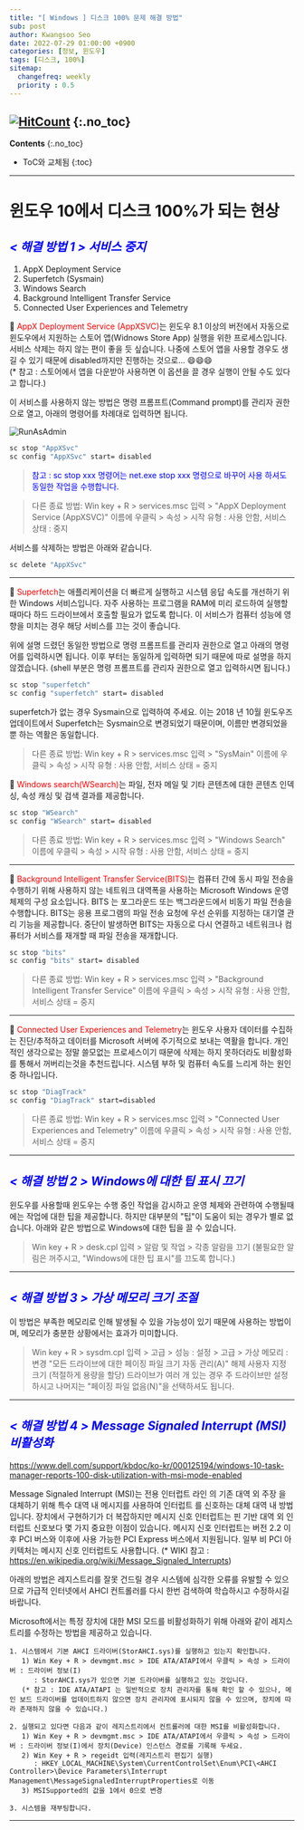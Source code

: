 ```yaml
---
title: "[ Windows ] 디스크 100% 문제 해결 방법" 
sub: post
author: Kwangsoo Seo
date: 2022-07-29 01:00:00 +0900
categories: [정보, 윈도우]
tags: [디스크, 100%]
sitemap:
  changefreq: weekly
  priority : 0.5
---
```

[![HitCount](https://hits.dwyl.com/MonosLab/post7.svg?style=flat-square&show=unique)](http://hits.dwyl.com/MonosLab/post7)
{:.no_toc}
---
**Contents**
{:.no_toc}

* ToC와 교체됨
{:toc}  

---   
# 윈도우 10에서 디스크 100%가 되는 현상
## <span style="color:blue">***< 해결 방법 1 > 서비스 중지***</span>   

1. AppX Deployment Service
2. Superfetch (Sysmain)
3. Windows Search
4. Background Intelligent Transfer Service
5. Connected User Experiences and Telemetry

🎫 <span style="color:red">AppX Deployment Service (AppXSVC)</span>는 윈도우 8.1 이상의 버전에서 자동으로 윈도우에서 지원하는 스토어 앱(Widnows Store App) 실행을 위한 프로세스입니다. 서비스 삭제는 하지 않는 편이 좋을 듯 싶습니다. 나중에 스토어 앱을 사용할 경우도 생길 수 있기 때문에 disabled까지만 진행하는 것으로... 😄😄😄   
(* 참고 : 스토어에서 앱을 다운받아 사용하면 이 옵션을 끌 경우 실행이 안될 수도 있다고 합니다.)   

이 서비스를 사용하지 않는 방법은 명령 프롬프트(Command prompt)를 관리자 권한으로 열고, 아래의 명령어를 차례대로 입력하면 됩니다.

![RunAsAdmin](https://monoslab.github.io/assets/img/posts/run_cmd_as_admin.png)  

```bash
sc stop "AppXSvc" 
sc config "AppXSvc" start= disabled 
```
> <span style="color:blue">참고 : sc stop xxx 명령어는 net.exe stop xxx 명령으로 바꾸어 사용 하셔도 동일한 작업을 수행합니다.<span>

> 다른 종료 방법: Win key + R > services.msc 입력 > "AppX Deployment Service (AppXSVC)" 이름에 우클릭 > 속성 > 시작 유형 : 사용 안함, 서비스 상태 : 중지

서비스를 삭제하는 방법은 아래와 같습니다.

```bash
sc delete "AppXSvc"
```

---   

🎫 <span style="color:red">Superfetch</span>는 애플리케이션을 더 빠르게 실행하고 시스템 응답 속도를 개선하기 위한 Windows 서비스입니다. 자주 사용하는 프로그램을 RAM에 미리 로드하여 실행할 때마다 하드 드라이브에서 호출할 필요가 없도록 합니다. 이 서비스가 컴퓨터 성능에 영향을 미치는 경우 해당 서비스를 끄는 것이 좋습니다.   

위에 설명 드렸던 동일한 방법으로 명령 프롬프트를 관리자 권한으로 열고 아래의 명령어를 입력하시면 됩니다. 이후 부터는 동일하게 입력하면 되기 때문에 따로 설명을 하지 않겠습니다. (shell 부분은 명령 프롬프트를 관리자 권한으로 열고 입력하시면 됩니다.)

```bash
sc stop "superfetch"
sc config "superfetch" start= disabled 
```

superfetch가 없는 경우 Sysmain으로 입력하여 주세요. 이는 2018 년 10월 윈도우즈 업데이트에서 Superfetch는 Sysmain으로 변경되었기 때문이며, 이름만 변경되었을 뿐 하는 역활은 동일합니다.

> 다른 종료 방법: Win key + R > services.msc 입력 > "SysMain" 이름에 우클릭 > 속성 > 시작 유형 : 사용 안함, 서비스 상태 = 중지

🎫 <span style="color:red">Windows search(WSearch)</span>는 파일, 전자 메일 및 기타 콘텐츠에 대한 콘텐츠 인덱싱, 속성 캐싱 및 검색 결과를 제공합니다.

```bash
sc stop "WSearch"
sc config "WSearch" start= disabled
```

> 다른 종료 방법: Win key + R > services.msc 입력 > "Windows Search" 이름에 우클릭 > 속성 > 시작 유형 : 사용 안함, 서비스 상태 = 중지

---

🎫 <span style="color:red">Background Intelligent Transfer Service(BITS)</span>는 컴퓨터 간에 동시 파일 전송을 수행하기 위해 사용하지 않는 네트워크 대역폭을 사용하는 Microsoft Windows 운영 체제의 구성 요소입니다. BITS 는 포그라운드 또는 백그라운드에서 비동기 파일 전송을 수행합니다. BITS는 응용 프로그램의 파일 전송 요청에 우선 순위를 지정하는 대기열 관리 기능을 제공합니다. 중단이 발생하면 BITS는 자동으로 다시 연결하고 네트워크나 컴퓨터가 서비스를 재개할 때 파일 전송을 재개합니다.   

```bash
sc stop "bits"
sc config "bits" start= disabled
```

> 다른 종료 방법: Win key + R > services.msc 입력 > "Background Intelligent Transfer Service" 이름에 우클릭 > 속성 > 시작 유형 : 사용 안함, 서비스 상태 = 중지

---

🎫 <span style="color:red">Connected User Experiences and Telemetry</span>는 윈도우 사용자 데이터를 수집하는 진단/추적하고 데이터를 Microsoft 서버에 주기적으로 보내는 역활을 합니다. 개인적인 생각으로는 정말 쓸모없는 프로세스이기 때문에 삭제는 하지 못하더라도 비활성화를 통해서 꺼버리는것을 추천드립니다. 시스템 부하 및 컴퓨터 속도를 느리게 하는 원인중 하나입니다.

```bash
sc stop "DiagTrack"
sc config "DiagTrack" start=disabled
```

> 다른 종료 방법: Win key + R > services.msc 입력 > "Connected User Experiences and Telemetry" 이름에 우클릭 > 속성 > 시작 유형 : 사용 안함, 서비스 상태 = 중지

---   
## <span style="color:blue">***< 해결 방법 2 > Windows에 대한 팁 표시 끄기***</span>
윈도우를 사용할때 윈도우는 수행 중인 작업을 감시하고 운영 체제와 관련하여 수행될때에는 작업에 대한 팁을 제공합니다. 하지만 대부분의 "팁"이 도움이 되는 경우가 별로 없습니다. 아래와 같은 방법으로 Windows에 대한 팁을 끌 수 있습니다.   

> Win key + R > desk.cpl 입력 > 알람 및 작업 > 각종 알람을 끄기 (불필요한 알림은 꺼주시고, "Windows에 대한 팁 표시"를 끄도록 합니다.)

---   
## <span style="color:blue">***< 해결 방법 3 > 가상 메모리 크기 조절***</span>

이 방법은 부족한 메모리로 인해 발생될 수 있을 가능성이 있기 때문에 사용하는 방법이며, 메모리가 충분한 상황에서는 효과가 미미합니다.

> Win key + R > sysdm.cpl 입력 > 고급 > 성능 : 설정 > 고급 > 가상 메모리 : 변경
> "모든 드라이브에 대한 페이징 파일 크기 자동 관리(A)" 해제
> 사용자 지정 크기 (적절하게 용량을 할당)
> 드라이브가 여러 개 있는 경우 주 드라이브만 설정하시고 나머지는 "페이징 파일 없음(N)"을 선택하셔도 됩니다.

---   
## <span style="color:blue">***< 해결 방법 4 > Message Signaled Interrupt (MSI) 비활성화***</span>
https://www.dell.com/support/kbdoc/ko-kr/000125194/windows-10-task-manager-reports-100-disk-utilization-with-msi-mode-enabled

Message Signaled Interrupt (MSI)는 전용 인터럽트 라인 의 기존 대역 외 주장 을 대체하기 위해 특수 대역 내 메시지를 사용하여 인터럽트 를 신호하는 대체 대역 내 방법입니다. 장치에서 구현하기가 더 복잡하지만 메시지 신호 인터럽트는 핀 기반 대역 외 인터럽트 신호보다 몇 가지 중요한 이점이 있습니다. 메시지 신호 인터럽트는 버전 2.2 이후 PCI 버스와 이후에 사용 가능한 PCI Express 버스에서 지원됩니다. 일부 비 PCI 아키텍처는 메시지 신호 인터럽트도 사용합니다. (* WIKI 참고 : https://en.wikipedia.org/wiki/Message_Signaled_Interrupts)

아래의 방법은 레지스트리를 잘못 건드릴 경우 시스템에 심각한 오류를 유발할 수 있으므로 가급적 인터넷에서 AHCI 컨트롤러를 다시 한번 검색하여 학습하시고 수정하시길 바랍니다.

Microsoft에서는 특정 장치에 대한 MSI 모드를 비활성화하기 위해 아래와 같이 레지스트리를 수정하는 방법을 제공하고 있습니다.

```
1. 시스템에서 기본 AHCI 드라이버(StorAHCI.sys)를 실행하고 있는지 확인합니다.
   1) Win Key + R > devmgmt.msc > IDE ATA/ATAPI에서 우클릭 > 속성 > 드라이버 : 드라이버 정보(I)
      : StorAHCI.sys가 있으면 기본 드라이버를 실행하고 있는 것입니다.
   (* 참고 : IDE ATA/ATAPI 는 일반적으로 장치 관리자를 통해 확인 할 수 있으나, 메인 보드 드라이버를 업데이트하지 않으면 장치 관리자에 표시되지 않을 수 있으며, 장치에 따라 존재하지 않을 수 있습니다.)

2. 실행되고 있다면 다음과 같이 레지스트리에서 컨트롤러에 대한 MSI를 비활성화합니다.
   1) Win Key + R > devmgmt.msc > IDE ATA/ATAPI에서 우클릭 > 속성 > 드라이버 : 드라이버 정보(I)에서 장치(Device) 인스턴스 경로를 기록해 두세요.
   2) Win Key + R > regeidt 입력(레지스트리 편집기 실행)
      : HKEY_LOCAL_MACHINE\System\CurrentControlSet\Enum\PCI\<AHCI Controller>\Device Parameters\Interrupt Management\MessageSignaledInterruptProperties로 이동
   3) MSISupported의 값을 1에서 0으로 변경
 
3. 시스템을 재부팅합니다.
```

---   